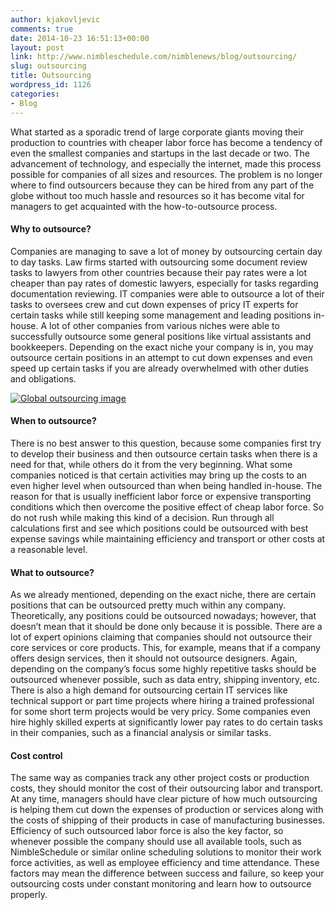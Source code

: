 ```yaml
---
author: kjakovljevic
comments: true
date: 2014-10-23 16:51:13+00:00
layout: post
link: http://www.nimbleschedule.com/nimblenews/blog/outsourcing/
slug: outsourcing
title: Outsourcing
wordpress_id: 1126
categories:
- Blog
---
```


What started as a sporadic trend of large corporate giants moving their production to countries with cheaper labor force has become a tendency of even the smallest companies and startups in the last decade or two.  The advancement of technology, and especially the internet, made this process possible for companies of all sizes and resources. The problem is no longer where to find outsourcers because they can be hired from any part of the globe without too much hassle and resources so it has become vital for managers to get acquainted with the how-to-outsource process.



#### Why to outsource?


Companies are managing to save a lot of money by outsourcing certain day to day tasks. Law firms started with outsourcing some document review tasks to lawyers from other countries because their pay rates were a lot cheaper than pay rates of domestic lawyers, especially for tasks regarding documentation reviewing. IT companies were able to outsource a lot of their tasks to oversees crew and cut down expenses of pricy IT experts for certain tasks while still keeping some management and leading positions in-house.  A lot of other companies from various niches were able to successfully outsource some general positions like virtual assistants and bookkeepers. Depending on the exact niche your company is in, you may outsource certain positions in an attempt to cut down expenses and even speed up certain tasks if you are already overwhelmed with other duties and obligations. 



[![Global outsourcing image](http://www.nimbleschedule.com/wp-content/uploads/2014/10/global-outsourcing-thumb.jpg)](http://www.nimbleschedule.com/wp-content/uploads/2014/10/global-outsourcing.jpg)





#### When to outsource?


There is no best answer to this question, because some companies first try to develop their business and then outsource certain tasks when there is a need for that, while others do it from the very beginning. What some companies noticed is that certain activities may bring up the costs to an even higher level when outsourced than when being handled in-house. The reason for that is usually inefficient labor force or expensive transporting conditions which then overcome the positive effect of cheap labor force.  So do not rush while making this kind of a decision. Run through all calculations first and see which positions could be outsourced with best expense savings while maintaining efficiency and transport or other costs at a reasonable level.



#### What to outsource?


As we already mentioned, depending on the exact niche, there are certain positions that can be outsourced pretty much within any company. Theoretically, any positions could be outsourced nowadays; however, that doesn’t mean that it should be done only because it is possible. There are a lot of expert opinions claiming that companies should not outsource their core services or core products. This, for example, means that if a company offers design services, then it should not outsource designers. Again, depending on the company’s focus some highly repetitive tasks should be outsourced whenever possible, such as data entry, shipping inventory, etc. There is also a high demand for outsourcing certain IT services like technical support or part time projects where hiring a trained professional for some short term projects would be very pricy.  Some companies even hire highly skilled experts at significantly lower pay rates to do certain tasks in their companies, such as a financial analysis or similar tasks.



#### Cost control


The same way as companies track any other project costs or production costs, they should monitor the cost of their outsourcing labor and transport. At any time, managers should have clear picture of how much outsourcing is helping them cut down the expenses of production or services along with the costs of shipping of their products in case of manufacturing businesses. Efficiency of such outsourced labor force is also the key factor, so whenever possible the company should use all available tools, such as NimbleSchedule or similar online scheduling solutions to monitor their work force activities, as well as employee efficiency and time attendance.  These factors may mean the difference between success and failure, so keep your outsourcing costs under constant monitoring and learn how to outsource properly.


